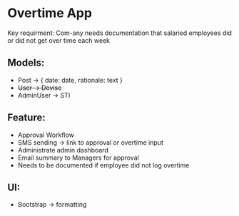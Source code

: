 # Overtime App

Key requirment: Com-any needs documentation that salaried employees did or did not get over time each week

## Models:

- Post -> { date: date, rationale: text }
- ~~User -> Devise~~
- AdminUser -> STI

## Feature:

- Approval Workflow
- SMS sending -> link to approval or overtime input
- Administrate admin dashboard
- Email summary to Managers for approval
- Needs to be documented if employee did not log overtime

## UI:

- Bootstrap -> formatting
